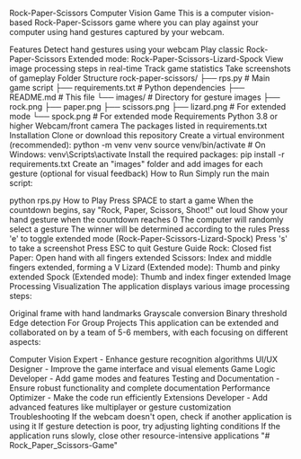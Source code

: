 Rock-Paper-Scissors Computer Vision Game
This is a computer vision-based Rock-Paper-Scissors game where you can play against your computer using hand gestures captured by your webcam.

Features
Detect hand gestures using your webcam
Play classic Rock-Paper-Scissors
Extended mode: Rock-Paper-Scissors-Lizard-Spock
View image processing steps in real-time
Track game statistics
Take screenshots of gameplay
Folder Structure
rock-paper-scissors/
├── rps.py               # Main game script
├── requirements.txt     # Python dependencies
├── README.md            # This file
└── images/              # Directory for gesture images
    ├── rock.png
    ├── paper.png
    ├── scissors.png
    ├── lizard.png       # For extended mode
    └── spock.png        # For extended mode
Requirements
Python 3.8 or higher
Webcam/front camera
The packages listed in requirements.txt
Installation
Clone or download this repository
Create a virtual environment (recommended):
python -m venv venv
source venv/bin/activate  # On Windows: venv\Scripts\activate
Install the required packages:
pip install -r requirements.txt
Create an "images" folder and add images for each gesture (optional for visual feedback)
How to Run
Simply run the main script:

python rps.py
How to Play
Press SPACE to start a game
When the countdown begins, say "Rock, Paper, Scissors, Shoot!" out loud
Show your hand gesture when the countdown reaches 0
The computer will randomly select a gesture
The winner will be determined according to the rules
Press 'e' to toggle extended mode (Rock-Paper-Scissors-Lizard-Spock)
Press 's' to take a screenshot
Press ESC to quit
Gesture Guide
Rock: Closed fist
Paper: Open hand with all fingers extended
Scissors: Index and middle fingers extended, forming a V
Lizard (Extended mode): Thumb and pinky extended
Spock (Extended mode): Thumb and index finger extended
Image Processing Visualization
The application displays various image processing steps:

Original frame with hand landmarks
Grayscale conversion
Binary threshold
Edge detection
For Group Projects
This application can be extended and collaborated on by a team of 5-6 members, with each focusing on different aspects:

Computer Vision Expert - Enhance gesture recognition algorithms
UI/UX Designer - Improve the game interface and visual elements
Game Logic Developer - Add game modes and features
Testing and Documentation - Ensure robust functionality and complete documentation
Performance Optimizer - Make the code run efficiently
Extensions Developer - Add advanced features like multiplayer or gesture customization
Troubleshooting
If the webcam doesn't open, check if another application is using it
If gesture detection is poor, try adjusting lighting conditions
If the application runs slowly, close other resource-intensive applications
"# Rock_Paper_Scissors-Game" 

